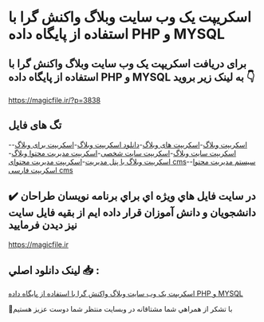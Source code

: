 # اسکریپت یک وب سایت وبلاگ واکنش گرا با استفاده از پایگاه داده PHP و MYSQL

## برای دریافت اسکریپت یک وب سایت وبلاگ واکنش گرا با استفاده از پایگاه داده PHP و MYSQL به لینک زیر بروید 👇

https://magicfile.ir/?p=3838

## تگ های فایل

-[اسکریپت وبلاگ](https://magicfile.ir/product/%d8%a7%d8%b3%da%a9%d8%b1%db%8c%d9%be%d8%aa-%db%8c%da%a9-%d9%88%d8%a8-%d8%b3%d8%a7%db%8c%d8%aa-%d9%88%d8%a8%d9%84%d8%a7%da%af-%d9%88%d8%a7%da%a9%d9%86%d8%b4-%da%af%d8%b1%d8%a7-php/)-[اسکریپت های وبلاگ](https://magicfile.ir/product/%d8%a7%d8%b3%da%a9%d8%b1%db%8c%d9%be%d8%aa-%db%8c%da%a9-%d9%88%d8%a8-%d8%b3%d8%a7%db%8c%d8%aa-%d9%88%d8%a8%d9%84%d8%a7%da%af-%d9%88%d8%a7%da%a9%d9%86%d8%b4-%da%af%d8%b1%d8%a7-php/)-[دانلود اسکریپت وبلاگ](https://magicfile.ir/product/%d8%a7%d8%b3%da%a9%d8%b1%db%8c%d9%be%d8%aa-%db%8c%da%a9-%d9%88%d8%a8-%d8%b3%d8%a7%db%8c%d8%aa-%d9%88%d8%a8%d9%84%d8%a7%da%af-%d9%88%d8%a7%da%a9%d9%86%d8%b4-%da%af%d8%b1%d8%a7-php/)-[اسکریپت برای وبلاگ](https://magicfile.ir/product/%d8%a7%d8%b3%da%a9%d8%b1%db%8c%d9%be%d8%aa-%db%8c%da%a9-%d9%88%d8%a8-%d8%b3%d8%a7%db%8c%d8%aa-%d9%88%d8%a8%d9%84%d8%a7%da%af-%d9%88%d8%a7%da%a9%d9%86%d8%b4-%da%af%d8%b1%d8%a7-php/)-[اسکریپت سایت وبلاگ](https://magicfile.ir/product/%d8%a7%d8%b3%da%a9%d8%b1%db%8c%d9%be%d8%aa-%db%8c%da%a9-%d9%88%d8%a8-%d8%b3%d8%a7%db%8c%d8%aa-%d9%88%d8%a8%d9%84%d8%a7%da%af-%d9%88%d8%a7%da%a9%d9%86%d8%b4-%da%af%d8%b1%d8%a7-php/)-[اسکریپت سایت شخصی](https://magicfile.ir/product/%d8%a7%d8%b3%da%a9%d8%b1%db%8c%d9%be%d8%aa-%db%8c%da%a9-%d9%88%d8%a8-%d8%b3%d8%a7%db%8c%d8%aa-%d9%88%d8%a8%d9%84%d8%a7%da%af-%d9%88%d8%a7%da%a9%d9%86%d8%b4-%da%af%d8%b1%d8%a7-php/)-[اسکریپت مدیریت محتوا وبلاگ](https://magicfile.ir/product/%d8%a7%d8%b3%da%a9%d8%b1%db%8c%d9%be%d8%aa-%db%8c%da%a9-%d9%88%d8%a8-%d8%b3%d8%a7%db%8c%d8%aa-%d9%88%d8%a8%d9%84%d8%a7%da%af-%d9%88%d8%a7%da%a9%d9%86%d8%b4-%da%af%d8%b1%d8%a7-php/)-[اسکریپت وبلاگ با پنل مدیریت](https://magicfile.ir/product/%d8%a7%d8%b3%da%a9%d8%b1%db%8c%d9%be%d8%aa-%db%8c%da%a9-%d9%88%d8%a8-%d8%b3%d8%a7%db%8c%d8%aa-%d9%88%d8%a8%d9%84%d8%a7%da%af-%d9%88%d8%a7%da%a9%d9%86%d8%b4-%da%af%d8%b1%d8%a7-php/)-[اسکریپت مدیریت محتوای cms](https://magicfile.ir/product/%d8%a7%d8%b3%da%a9%d8%b1%db%8c%d9%be%d8%aa-%db%8c%da%a9-%d9%88%d8%a8-%d8%b3%d8%a7%db%8c%d8%aa-%d9%88%d8%a8%d9%84%d8%a7%da%af-%d9%88%d8%a7%da%a9%d9%86%d8%b4-%da%af%d8%b1%d8%a7-php/)-[سیستم مدیریت محتوا](https://magicfile.ir/product/%d8%a7%d8%b3%da%a9%d8%b1%db%8c%d9%be%d8%aa-%db%8c%da%a9-%d9%88%d8%a8-%d8%b3%d8%a7%db%8c%d8%aa-%d9%88%d8%a8%d9%84%d8%a7%da%af-%d9%88%d8%a7%da%a9%d9%86%d8%b4-%da%af%d8%b1%d8%a7-php/)-[ اسکریپت فارسی cms](https://magicfile.ir/product/%d8%a7%d8%b3%da%a9%d8%b1%db%8c%d9%be%d8%aa-%db%8c%da%a9-%d9%88%d8%a8-%d8%b3%d8%a7%db%8c%d8%aa-%d9%88%d8%a8%d9%84%d8%a7%da%af-%d9%88%d8%a7%da%a9%d9%86%d8%b4-%da%af%d8%b1%d8%a7-php/)

## ✔️ در سايت فايل هاي ويژه اي براي برنامه نويسان طراحان دانشجويان و دانش آموزان قرار داده ايم از بقيه فايل سايت نيز ديدن فرماييد

https://magicfile.ir


## لينک دانلود اصلي 📥 :

[اسکریپت یک وب سایت وبلاگ واکنش گرا با استفاده از پایگاه داده PHP و MYSQL](https://magicfile.ir/product/%d8%a7%d8%b3%da%a9%d8%b1%db%8c%d9%be%d8%aa-%db%8c%da%a9-%d9%88%d8%a8-%d8%b3%d8%a7%db%8c%d8%aa-%d9%88%d8%a8%d9%84%d8%a7%da%af-%d9%88%d8%a7%da%a9%d9%86%d8%b4-%da%af%d8%b1%d8%a7-php/) 


🙏با تشکر از همراهي شما مشتاقانه در وبسایت منتظر شما دوست عزیز هستیم

